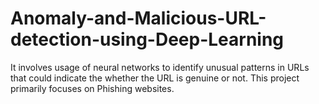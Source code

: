 # Anomaly-and-Malicious-URL-detection-using-Deep-Learning
It involves usage of neural networks to identify unusual patterns in URLs that could indicate the whether the URL is genuine or not. This project primarily  focuses on Phishing websites.   
